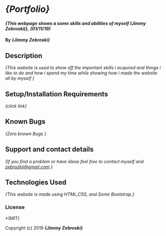 # _{Portfolio}_

#### _{This webpage shows a some skills and abilities of myself (Jimmy Zebroski)}, {01/11/19}_

#### By _**{Jimmy Zebroski}**_

## Description

_{This website is used to show off the important skills i acquired and things i like to do and how i spend my time while showing how i made the website all by myself }_

## Setup/Installation Requirements

_{click link}_

## Known Bugs

_{Zero known Bugs }_

## Support and contact details

_{If you find a problem or have ideas feel free to contact myself and zebrozkii@gmail.com.}_

## Technologies Used

_{This website is made using HTML,CSS, and Some Bootstrap.}_

### License

*{MIT}

Copyright (c) 2019 **_{Jimmy Zebroski}_**
